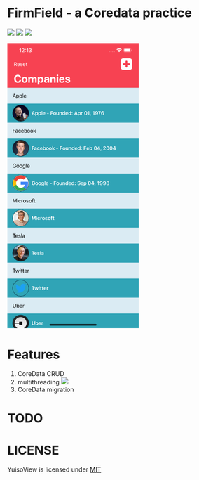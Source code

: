 # FirmField - a Coredata practice

![](https://img.shields.io/github/license/mashape/apistatus.svg)
![](https://img.shields.io/badge/platform-ios11.4%2B-orange.svg)
![](https://img.shields.io/badge/language-swift4.2-brightgreen.svg)

<kbd><img src="https://github.com/RenruiLiu/FirmField/blob/625026f6a1ae13cdd95e0b473281dbd0441707c0/screenshot.png" width="300"/></kbd>  

# Features
1. CoreData CRUD  
2. multithreading 
<kbd><img src="https://letsbuildthatapp-videos.s3-us-west-2.amazonaws.com/117f0780-30eb-4fc6-813d-231b8204f224" width="550"/></kbd>  
3. CoreData migration

# TODO

# LICENSE
YuisoView is licensed under [MIT](https://github.com/RenruiLiu/YuisoView/blob/master/LICENSE)
